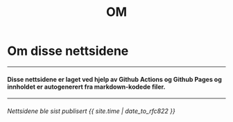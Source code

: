 ﻿---
title: OM
custom_css: about
---

<link rel="stylesheet" type="text/css" href="about_style.css">

# Om disse nettsidene

***

#### Disse nettsidene er laget ved hjelp av Github Actions og Github Pages og innholdet er autogenerert fra markdown-kodede filer.

***

###### Nettsidene ble sist publisert {{ site.time | date_to_rfc822  }}